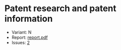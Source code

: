 # Patent research and patent information

- Variant: N
- Report: [report.pdf](https://github.com/nadevko/bsuir-FIPM-1/releases/download/term-4/lw-01.pdf)
- Issues: [2](https://github.com/nadevko/bsuir-FIPM-1/issues/2)
